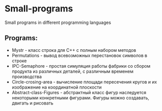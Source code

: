# Small-programs
Small programs in different programming languages
## Programs:  
- Mystr - класс строка для C++ с полным набором методов
- Permutations - вывод всевозможных перестановок символов в строке
- IPC-Semaphore - простая симуляция работы фабрики со сбором продукта из различных деталей, с различным временем производства
- Circle-crosing-area - вычисление площади пересечения кругов и их изображение на координатной плоскости
- Abstract-class-Figures - абстрактный класс фигур наследуется некоторыми конкретными фигурами. Фигуры можно создавать, двигать и рисовать
